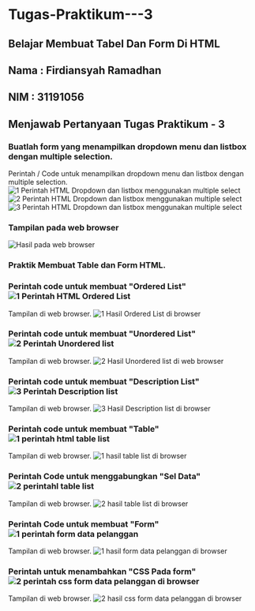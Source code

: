 # Tugas-Praktikum---3
## Belajar Membuat Tabel Dan Form Di HTML
## Nama  : Firdiansyah Ramadhan
## NIM   : 31191056
## Menjawab Pertanyaan Tugas Praktikum - 3
### Buatlah form yang menampilkan dropdown menu dan listbox dengan multiple selection.
Perintah / Code untuk menampilkan dropdown menu dan listbox dengan multiple selection.![1  Perintah HTML Dropdown dan listbox menggunakan multiple select ](https://user-images.githubusercontent.com/81859768/115105224-b8841f80-9f87-11eb-8bc7-27abbe87de39.png)![2  Perintah HTML Dropdown dan listbox menggunakan multiple select ](https://user-images.githubusercontent.com/81859768/115105233-c5a10e80-9f87-11eb-9184-6a463d1107d1.png)
![3  Perintah HTML Dropdown dan listbox menggunakan multiple select ](https://user-images.githubusercontent.com/81859768/115105236-cafe5900-9f87-11eb-8b4c-1d886fa8b12d.png)
### Tampilan pada web browser
![Hasil pada web browser](https://user-images.githubusercontent.com/81859768/115105253-e9645480-9f87-11eb-964c-3cf2aa868e4f.png)
### Praktik Membuat Table dan Form HTML.
### Perintah code untuk membuat "Ordered List"![1 Perintah HTML Ordered List](https://user-images.githubusercontent.com/81859768/115105323-70193180-9f88-11eb-9412-935421416760.png)
Tampilan di web browser. ![1 Hasil Ordered List di browser](https://user-images.githubusercontent.com/81859768/115105350-917a1d80-9f88-11eb-9afb-ad466463d0a8.png)
### Perintah code untuk membuat "Unordered List"![2 Perintah Unordered list](https://user-images.githubusercontent.com/81859768/115105393-ce461480-9f88-11eb-94bd-42f07c139d54.png)
Tampilan di web browser. ![2 Hasil Unordered list di web browser](https://user-images.githubusercontent.com/81859768/115105412-e28a1180-9f88-11eb-8d51-dc850e2d1a22.png)
### Perintah code untuk membuat "Description List"![3 Perintah Description list](https://user-images.githubusercontent.com/81859768/115105431-0d746580-9f89-11eb-876f-5c58ab53cad5.png)
Tampilan di web browser. ![3 Hasil Description list di browser](https://user-images.githubusercontent.com/81859768/115105436-19602780-9f89-11eb-8b06-43aa2be15826.png)
### Perintah code untuk membuat "Table"![1 perintah html table list](https://user-images.githubusercontent.com/81859768/115105453-3c8ad700-9f89-11eb-8da6-7b2500df1cf5.png)
Tampilan di web browser. ![1 hasil table list di browser](https://user-images.githubusercontent.com/81859768/115105462-4e6c7a00-9f89-11eb-80d0-c83f3933a8d9.png)
### Perintah Code untuk menggabungkan "Sel Data"![2  perintahl table list](https://user-images.githubusercontent.com/81859768/115105484-7eb41880-9f89-11eb-9636-41ad64e7a184.png)
Tampilan di web browser. ![2  hasil table list di browser](https://user-images.githubusercontent.com/81859768/115105490-883d8080-9f89-11eb-8738-869daccdda6d.png)
### Perintah Code untuk membuat "Form" ![1  perintah form data pelanggan](https://user-images.githubusercontent.com/81859768/115105517-adca8a00-9f89-11eb-85d7-6d978dbce752.png)
Tampilan di web browser. ![1 hasil form data pelanggan di browser](https://user-images.githubusercontent.com/81859768/115105528-bb800f80-9f89-11eb-912d-9cf2d419d27f.png)
### Perintah untuk menambahkan "CSS Pada form"![2 perintah css form data pelanggan di browser](https://user-images.githubusercontent.com/81859768/115105546-dd799200-9f89-11eb-9dd4-387866a91bc0.png)
Tampilan di web browser. ![2 hasil css form data pelanggan di browser](https://user-images.githubusercontent.com/81859768/115105550-e8342700-9f89-11eb-9a82-c65e77bce064.png)




